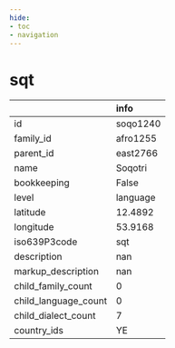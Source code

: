 ```yaml
---
hide:
- toc
- navigation
---
```

# sqt
|                      | info     |
|:---------------------|:---------|
| id                   | soqo1240 |
| family_id            | afro1255 |
| parent_id            | east2766 |
| name                 | Soqotri  |
| bookkeeping          | False    |
| level                | language |
| latitude             | 12.4892  |
| longitude            | 53.9168  |
| iso639P3code         | sqt      |
| description          | nan      |
| markup_description   | nan      |
| child_family_count   | 0        |
| child_language_count | 0        |
| child_dialect_count  | 7        |
| country_ids          | YE       |